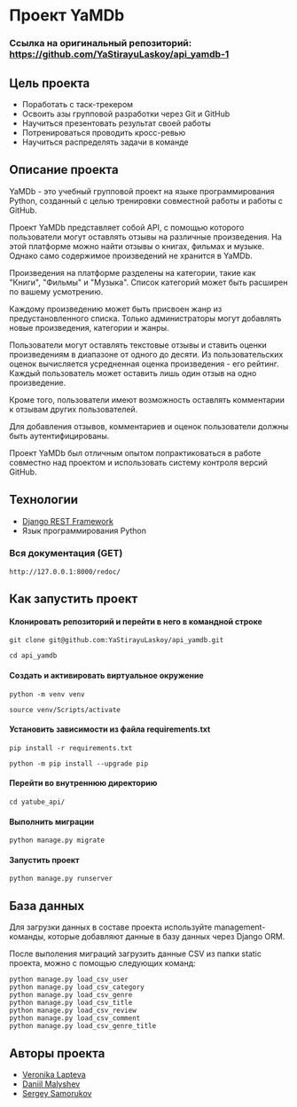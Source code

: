 # Проект YaMDb

### Ссылка на оригинальный репозиторий: https://github.com/YaStirayuLaskoy/api_yamdb-1

## Цель проекта
- Поработать с таск-трекером
- Освоить азы групповой разработки через Git и GitHub
- Научиться презентовать результат своей работы
- Потренироваться проводить кросс-ревью
- Научиться распределять задачи в команде

## Описание проекта
YaMDb - это учебный групповой проект на языке программирования Python, созданный с целью тренировки совместной работы и работы с GitHub.

Проект YaMDb представляет собой API, с помощью которого пользователи могут оставлять отзывы на различные произведения. На этой платформе можно найти отзывы о книгах, фильмах и музыке. Однако само содержимое произведений не хранится в YaMDb.

Произведения на платформе разделены на категории, такие как "Книги", "Фильмы" и "Музыка". Список категорий может быть расширен по вашему усмотрению.

Каждому произведению может быть присвоен жанр из предустановленного списка. Только администраторы могут добавлять новые произведения, категории и жанры.

Пользователи могут оставлять текстовые отзывы и ставить оценки произведениям в диапазоне от одного до десяти. Из пользовательских оценок вычисляется усредненная оценка произведения - его рейтинг. Каждый пользователь может оставить лишь один отзыв на одно произведение.

Кроме того, пользователи имеют возможность оставлять комментарии к отзывам других пользователей.

Для добавления отзывов, комментариев и оценок пользователи должны быть аутентифицированы.

Проект YaMDb был отличным опытом попрактиковаться в работе совместно над проектом и использовать систему контроля версий GitHub.

## Технологии
- [Django REST Framework](https://www.django-rest-framework.org/)
- Язык программирования Python

### Вся документация (GET)
```
http://127.0.0.1:8000/redoc/
```

## Как запустить проект

#### Клонировать репозиторий и перейти в него в командной строке

```
git clone git@github.com:YaStirayuLaskoy/api_yamdb.git
```

```
cd api_yamdb
```

#### Cоздать и активировать виртуальное окружение

``` 
python -m venv venv
```

```
source venv/Scripts/activate
```

#### Установить зависимости из файла requirements.txt

```
pip install -r requirements.txt
```

```
python -m pip install --upgrade pip
```

#### Перейти во внутреннюю директорию

```
cd yatube_api/
```

#### Выполнить миграции

```
python manage.py migrate
```

#### Запустить проект

```
python manage.py runserver
```

## База данных
Для загрузки данных в составе проекта используйте  management-команды, которые добавляют данные в базу данных через Django ORM.

После выполения миграций загрузить данные CSV из папки static проекта, можно с помощью следующих команд:
```
python manage.py load_csv_user
python manage.py load_csv_category
python manage.py load_csv_genre
python manage.py load_csv_title
python manage.py load_csv_review
python manage.py load_csv_comment
python manage.py load_csv_genre_title

```

## Авторы проекта
* [Veronika Lapteva](https://github.com/VeronikaLapteva)
* [Daniil Malyshev](https://github.com/YaStirayuLaskoy)
* [Sergey Samorukov](https://github.com/bauman1922)
